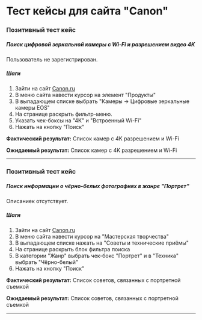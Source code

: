 # Тест кейсы для сайта "Canon"

### Позитивный тест кейс
##### Поиск цифровой зеркальной камеры с Wi-Fi и разрешением видео 4K
Пользователь не зарегистрирован.  

##### Шаги  
1. Зайти на сайт [Canon.ru](https://www.canon.ru/)
2. В меню сайта навести курсор на элемент "Продукты"
3. В выпадающем списке выбрать "Камеры -> Цифровые зеркальные камеры EOS"
4. На странице раскрыть фильтр-меню.
5. Указать чек-боксы на "4K" и "Встроенный Wi-Fi"
6. Нажать на кнопку "Поиск"

**Фактический результат:** Список камер с 4K разрешением и Wi-Fi

**Ожидаемый результат:** Список камер с 4K разрешением и Wi-Fi


***

### Позитивный тест кейс
##### Поиск информации о чёрно-белых фотографиях в жанре "Портрет"
Описаниек отсутствует. 

##### Шаги  
1. Зайти на сайт [Canon.ru](https://www.canon.ru/)
2. В меню сайта навести курсор на "Мастерская творчества"
3. В выпадающем списке нажать на "Советы и технические приёмы"
4. На странице раскрыть блок фильтра поиска
5. В категории "Жанр" выбрать чек-бокс "Портрет" и в "Техника" выбрать "Чёрно-белый"
6. Нажать на кнопку "Поиск"

**Фактический результат:** Список советов, связанных с портретной съемкой

**Ожидаемый результат:** Список советов, связанных с портретной съемкой


***
